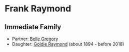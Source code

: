 ﻿---
layout: person
subject_key: i30488355
permalink: /people/i30488355
---

# Frank Raymond

## Immediate Family

* Partner: [Belle Gregory](./@91101318@-belle-gregory-b-d.md)
* Daughter: [Goldie Raymond](./@2876469@-goldie-raymond-b1894-d2018.md) (about 1894 - before 2018)

